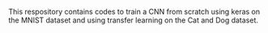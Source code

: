 This respository contains codes to train a CNN from scratch using keras on the MNIST dataset and using transfer learning on the Cat and Dog dataset.

